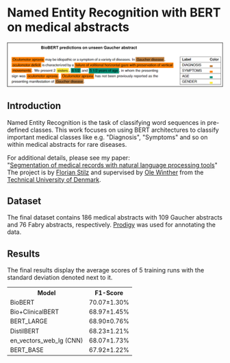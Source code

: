 # Named Entity Recognition with BERT on medical abstracts

<p align="center"><img src="paper_figures/Prediction_Results.png" width="800px"/></p>

## Introduction
Named Entity Recognition is the task of classifying word sequences in pre-defined classes. This work focuses on using BERT architectures to classify important medical classes like e.g. "Diagnosis", "Symptoms" and so on within medical abstracts for rare diseases.

For additional details, please see my paper:  
"[Segmentation of medical records with natural
language processing tools](https://github.com/flo-stilz/NER_BT/blob/main/paper_figures/NER_with_BERT_for%20_medical_abstracts.pdf)"
The project is by [Florian Stilz](https://flo-stilz.github.io/) and supervised by [Ole Winther](https://olewinther.github.io/)
from the [Technical University of Denmark](https://www.dtu.dk/english). 

## Dataset

The final dataset contains 186 medical abstracts with
109 Gaucher abstracts and 76 Fabry abstracts, respectively. [Prodigy](https://prodi.gy/) was used for annotating the data.

## Results

The final results display the average scores of 5 training runs with the standard deviation denoted next to it.

<table>
    <col>
    <col>
    <tr>
        <th>Model</th>
        <th>F1-Score</th>
    </tr>
    <tr>
        <td>BioBERT</td>
        <td>70.07±1.30%</td>
    </tr>
    <tr>
        <td>Bio+ClinicalBERT</td>
        <td>68.97±1.45%</td>
    </tr>
    <tr>
        <td>BERT_LARGE</td>
        <td>68.90±0.76%</td>
    </tr>
    <tr>
        <td>DistilBERT</td>
        <td>68.23±1.21%</td>
    </tr>
    <tr>
        <td>en_vectors_web_lg (CNN)</td>
        <td>68.07±1.73%</td>
    </tr>
    <tr>
        <td>BERT_BASE</td>
        <td>67.92±1.22%</td>
    </tr>

</table>
